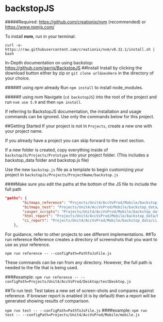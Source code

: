 # backstopJS 

#####Required:
https://github.com/creationix/nvm (recommended) or https://www.npmjs.com/

To install **nvm**, run in your terminal:

 ```curl -o- https://raw.githubusercontent.com/creationix/nvm/v0.32.1/install.sh | bash```

In-Depth documentation on using backstop: https://github.com/garris/BackstopJS
##Install
Install by clicking the download button either by zip or `git clone urlGoesHere`
in the directory of your choice. 

#####If using *npm* already
Run ```npm install``` to install node_modules. 

#####If using *nvm* 
Navigate (```cd backstopJS```) into the root of the project and run ```nvm use 5.9``` and then ```npm install```.

If referring to BackstopJS documentation, the installation and usage commands can be ignored. Use only the commands below for this project.

##Getting Started
If your project is not in ```Projects```, create a new one with your project name.  

If you already have a project you can skip forward to the next section. 

If a new folder is created, copy everything inside of ```backstopJS/Projects/Prototype``` into your project folder.  (This includes a backstop_data folder and backstop.js file)

Use the new ```backstop.js``` file as a template to begin customizing your project in ```backstopJs/Projects/ProjectName/backstop.js```

####Make sure you edit the paths at the bottom of the JS file to include the full path
```json
"paths": {
        "bitmaps_reference": "Projects/Unit4/AccVsProd/Mobile/backstop_data/bitmaps_reference",
        "bitmaps_test": "Projects/Unit4/AccVsProd/Mobile/backstop_data/bitmaps_test",
        "casper_scripts": "Projects/Unit4/AccVsProd/Mobile/backstop_data/casper_scripts",
        "html_report": "Projects/Unit4/AccVsProd/Mobile/backstop_data/html_report",
        "ci_report": "Projects/Unit4/AccVsProd/Mobile/backstop_data/ci_report"
    },
```

For guidance, refer to other projects to see different implementations. 
##To run reference
Reference creates a directory of screenshots that you want to use as your reference.

```npm run reference -- --configPath=PathToJsFile.js```

These commands can be ran from any directory. However, the full path is needed to the file that is being used.


####example:
```npm run reference -- --configPath=Projects/Unit4/AccVsProd/Desktop/testDesktop.js```

##To run test:
Test takes a new set of screen-shots and compares against reference. If browser report is enabled (it is by default) then a report will be generated showing results of comparison. 

```npm run test -- --configPath=PathToJsFile.js```
####example:
```npm run test -- --configPath=Projects/Unit4/AccVsProd/Mobile/mobile.js```




